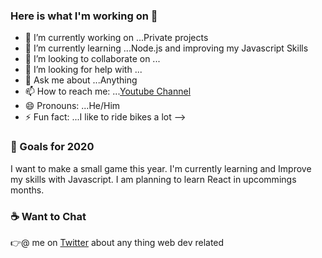 ### Here is what I'm working on 👋

- 🔭 I’m currently working on ...Private projects
- 🌱 I’m currently learning ...Node.js and improving my Javascript Skills
- 👯 I’m looking to collaborate on ...
- 🤔 I’m looking for help with ...
- 💬 Ask me about ...Anything
- 📫 How to reach me: ...[Youtube Channel](shorturl.at/puBPQ)
- 😄 Pronouns: ...He/Him
- ⚡ Fun fact: ...I like to ride bikes a lot 
-->


###   🔭 Goals for 2020
I want to make a small game this year. I'm currently learning and Improve my skills with Javascript.
I am planning to learn React in upcommings months.


###   ☕️ Want to Chat
👉@ me on  [Twitter](https://twitter.com/darioamade) about any thing web dev related
